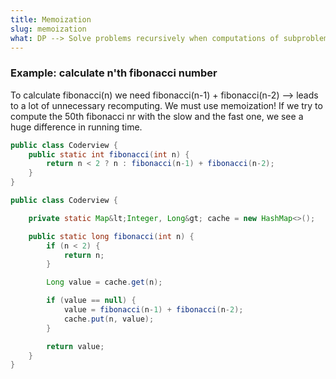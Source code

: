 ```yaml
---
title: Memoization
slug: memoization
what: DP --> Solve problems recursively when computations of subproblems overlap. Memoization --> Memorizing sub problems to avoid recomputing them.
---
```


### Example: calculate n'th fibonacci number

To calculate fibonacci(n) we need fibonacci(n-1) + fibonacci(n-2) --> leads to a lot of unnecessary recomputing.
We must use memoization! If we try to compute the 50th fibonacci nr with the slow and the fast one, we see a
huge difference in running time.

```java
public class Coderview {
    public static int fibonacci(int n) {
        return n < 2 ? n : fibonacci(n-1) + fibonacci(n-2);
    }
}
```

```java
public class Coderview {

    private static Map&lt;Integer, Long&gt; cache = new HashMap<>();

    public static long fibonacci(int n) {
        if (n < 2) {
            return n;
        }

        Long value = cache.get(n);

        if (value == null) {
            value = fibonacci(n-1) + fibonacci(n-2);
            cache.put(n, value);
        }

        return value;
    }
}
```
